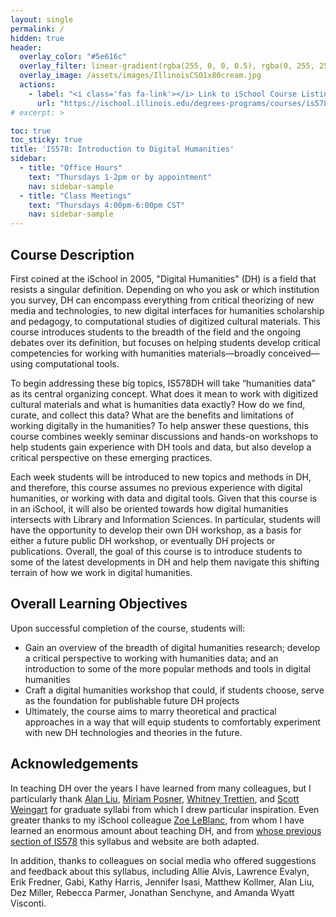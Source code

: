 ```yaml
---
layout: single
permalink: /
hidden: true
header:
  overlay_color: "#5e616c"
  overlay_filter: linear-gradient(rgba(255, 0, 0, 0.5), rgba(0, 255, 255, 0.5))
  overlay_image: /assets/images/IllinoisCSO1x80cream.jpg
  actions:
    - label: "<i class='fas fa-link'></i> Link to iSchool Course Listing"
      url: "https://ischool.illinois.edu/degrees-programs/courses/is578"
# excerpt: >

toc: true
toc_sticky: true
title: 'IS578: Introduction to Digital Humanities'
sidebar:
  - title: "Office Hours"
    text: "Thursdays 1-2pm or by appointment"
    nav: sidebar-sample
  - title: "Class Meetings"
    text: "Thursdays 4:00pm-6:00pm CST"
    nav: sidebar-sample
---
```


<!-- {% include particles.html %} -->
## Course Description

First coined at the iSchool in 2005, "Digital Humanities" (DH) is a field that resists a singular definition. Depending on who you ask or which institution you survey, DH can encompass everything from critical theorizing of new media and technologies, to new digital interfaces for humanities scholarship and pedagogy, to computational studies of digitized cultural materials. This course introduces students to the breadth of the field and the ongoing debates over its definition, but focuses on helping students develop critical competencies for working with humanities materials—broadly conceived—using computational tools.

To begin addressing these big topics, IS578DH will take “humanities data” as its central organizing concept. What does it mean to work with digitized cultural materials and what is humanities data exactly? How do we find, curate, and collect this data? What are the benefits and limitations of working digitally in the humanities? To help answer these questions, this course combines weekly seminar discussions and hands-on workshops to help students gain experience with DH tools and data, but also develop a critical perspective on these emerging practices.

Each week students will be introduced to new topics and methods in DH, and therefore, this course assumes no previous experience with digital humanities, or working with data and digital tools. Given that this course is in an iSchool, it will also be oriented towards how digital humanities intersects with Library and Information Sciences. In particular, students will have the opportunity to develop their own DH workshop, as a basis for either a future public DH workshop, or eventually DH projects or publications. Overall, the goal of this course is to introduce students to some of the latest developments in DH and help them navigate this shifting terrain of how we work in digital humanities.


## Overall Learning Objectives 

Upon successful completion of the course, students will:

- Gain an overview of the breadth of digital humanities research; develop a critical perspective to working with humanities data; and an introduction to some of the more popular methods and tools in digital humanities
- Craft a digital humanities workshop that could, if students choose, serve as the foundation for publishable future DH projects
- Ultimately, the course aims to marry theoretical and practical approaches in a way that will equip students to comfortably experiment with new DH technologies and theories in the future.


## Acknowledgements

In teaching DH over the years I have learned from many colleagues, but I particularly thank [Alan Liu](https://liu.english.ucsb.edu), [Miriam Posner](https://miriamposner.com/), [Whitney Trettien](http://whitneyannetrettien.com/), and [Scott Weingart](https://scottbot.net/) for graduate syllabi from which I drew particular inspiration. Even greater thanks to my iSchool colleague [Zoe LeBlanc](https://zoeleblanc.com), from whom I have learned an enormous amount about teaching DH, and from [whose previous section of IS578](https://zoeleblanc.com/is578-intro-dh/) this syllabus and website are both adapted.

In addition, thanks to colleagues on social media who offered suggestions and feedback about this syllabus, including Allie Alvis, Lawrence Evalyn, Erik Fredner, Gabi, Kathy Harris, Jennifer Isasi, Matthew Kollmer, Alan Liu, Dez Miller, Rebecca Parmer, Jonathan Senchyne,  and Amanda Wyatt Visconti.
